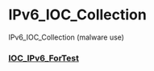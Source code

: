 # IPv6_IOC_Collection
IPv6_IOC_Collection (malware use)

### [IOC_IPv6_ForTest](https://github.com/blackorbird/IPv6_IOC_Collection/blob/main/IOC_IPv6_ForTest.txt)
